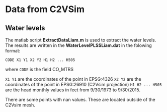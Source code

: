 Data from C2VSim
===============

Water levels
-----------

The matlab script **ExtractDataLiam.m** is used to extract the water levels.
The results are written in the **WaterLevelPLSSLiam.dat** in the folowing format:
```
CODE X1 Y1 X2 Y2 H1 H2 ... H505
```
where ```CODE``` is the field CO_MTRS

```X1 Y1``` are the coordinates of the point in EPSG:4326 
```X2 Y2``` are the coordinates of the point in EPSG:26910 (C2Vsim projection)
```H1 H2 ... H505``` are the head monthly values in feet from 9/30/1973 to 9/30/2015.

There are some points with nan values. These are located outside of the C2Vsim mesh.